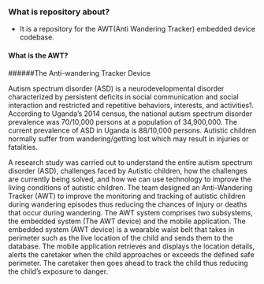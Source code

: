 ### What is repository about?
- It is a repository for the AWT(Anti Wandering Tracker) embedded device codebase. 


#### What is the AWT?

######The Anti-wandering Tracker Device


Autism spectrum disorder (ASD) is a neurodevelopmental disorder characterized by persistent
deficits in social communication and social interaction and restricted and repetitive behaviors,
interests, and activities1. According to Uganda’s 2014 census, the national autism spectrum
disorder prevalence was 70/10,000 persons at a population of 34,900,000. The current prevalence
of ASD in Uganda is 88/10,000 persons. Autistic children normally suffer from wandering/getting
lost which may result in injuries or fatalities.


A research study was carried out to understand the entire autism spectrum disorder (ASD),
challenges faced by Autistic children, how the challenges are currently being solved, and how we
can use technology to improve the living conditions of autistic children. The team designed an
Anti-Wandering Tracker (AWT) to improve the monitoring and tracking of autistic children during
wandering episodes thus reducing the chances of injury or deaths that occur during wandering.
The AWT system comprises two subsystems, the embedded system (The AWT device) and the
mobile application. The embedded system (AWT device) is a wearable waist belt that takes in
perimeter such as the live location of the child and sends them to the database. The mobile
application retrieves and displays the location details, alerts the caretaker when the child
approaches or exceeds the defined safe perimeter. The caretaker then goes ahead to track the child
thus reducing the child’s exposure to danger.
